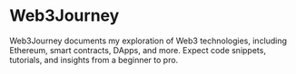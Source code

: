# Web3Journey
Web3Journey documents my exploration of Web3 technologies, including Ethereum, smart contracts, DApps, and more. Expect code snippets, tutorials, and insights from a beginner to pro.
